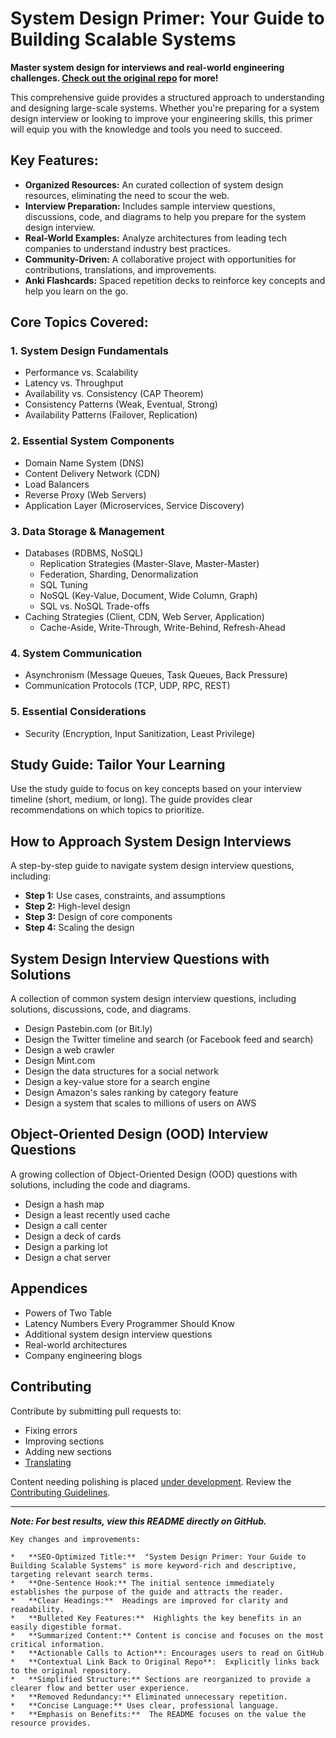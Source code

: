 # System Design Primer: Your Guide to Building Scalable Systems

**Master system design for interviews and real-world engineering challenges.  [Check out the original repo](https://github.com/donnemartin/system-design-primer) for more!**

This comprehensive guide provides a structured approach to understanding and designing large-scale systems. Whether you're preparing for a system design interview or looking to improve your engineering skills, this primer will equip you with the knowledge and tools you need to succeed.

## Key Features:

*   **Organized Resources:** An curated collection of system design resources, eliminating the need to scour the web.
*   **Interview Preparation:** Includes sample interview questions, discussions, code, and diagrams to help you prepare for the system design interview.
*   **Real-World Examples:** Analyze architectures from leading tech companies to understand industry best practices.
*   **Community-Driven:**  A collaborative project with opportunities for contributions, translations, and improvements.
*   **Anki Flashcards:**  Spaced repetition decks to reinforce key concepts and help you learn on the go.

## Core Topics Covered:

### 1. System Design Fundamentals

*   Performance vs. Scalability
*   Latency vs. Throughput
*   Availability vs. Consistency (CAP Theorem)
*   Consistency Patterns (Weak, Eventual, Strong)
*   Availability Patterns (Failover, Replication)

### 2. Essential System Components

*   Domain Name System (DNS)
*   Content Delivery Network (CDN)
*   Load Balancers
*   Reverse Proxy (Web Servers)
*   Application Layer (Microservices, Service Discovery)

### 3. Data Storage & Management

*   Databases (RDBMS, NoSQL)
    *   Replication Strategies (Master-Slave, Master-Master)
    *   Federation, Sharding, Denormalization
    *   SQL Tuning
    *   NoSQL (Key-Value, Document, Wide Column, Graph)
    *   SQL vs. NoSQL Trade-offs
*   Caching Strategies (Client, CDN, Web Server, Application)
    *   Cache-Aside, Write-Through, Write-Behind, Refresh-Ahead

### 4. System Communication

*   Asynchronism (Message Queues, Task Queues, Back Pressure)
*   Communication Protocols (TCP, UDP, RPC, REST)

### 5. Essential Considerations

*   Security (Encryption, Input Sanitization, Least Privilege)

## Study Guide: Tailor Your Learning

Use the study guide to focus on key concepts based on your interview timeline (short, medium, or long). The guide provides clear recommendations on which topics to prioritize.

## How to Approach System Design Interviews

A step-by-step guide to navigate system design interview questions, including:

*   **Step 1:** Use cases, constraints, and assumptions
*   **Step 2:** High-level design
*   **Step 3:** Design of core components
*   **Step 4:** Scaling the design

## System Design Interview Questions with Solutions

A collection of common system design interview questions, including solutions, discussions, code, and diagrams.

*   Design Pastebin.com (or Bit.ly)
*   Design the Twitter timeline and search (or Facebook feed and search)
*   Design a web crawler
*   Design Mint.com
*   Design the data structures for a social network
*   Design a key-value store for a search engine
*   Design Amazon's sales ranking by category feature
*   Design a system that scales to millions of users on AWS

## Object-Oriented Design (OOD) Interview Questions

A growing collection of Object-Oriented Design (OOD) questions with solutions, including the code and diagrams.

*   Design a hash map
*   Design a least recently used cache
*   Design a call center
*   Design a deck of cards
*   Design a parking lot
*   Design a chat server

## Appendices

*   Powers of Two Table
*   Latency Numbers Every Programmer Should Know
*   Additional system design interview questions
*   Real-world architectures
*   Company engineering blogs

## Contributing

Contribute by submitting pull requests to:

*   Fixing errors
*   Improving sections
*   Adding new sections
*   [Translating](https://github.com/donnemartin/system-design-primer/issues/28)

Content needing polishing is placed [under development](#under-development).
Review the [Contributing Guidelines](CONTRIBUTING.md).

***

**_Note: For best results, view this README directly on GitHub._**
```
Key changes and improvements:

*   **SEO-Optimized Title:**  "System Design Primer: Your Guide to Building Scalable Systems" is more keyword-rich and descriptive, targeting relevant search terms.
*   **One-Sentence Hook:** The initial sentence immediately establishes the purpose of the guide and attracts the reader.
*   **Clear Headings:**  Headings are improved for clarity and readability.
*   **Bulleted Key Features:**  Highlights the key benefits in an easily digestible format.
*   **Summarized Content:** Content is concise and focuses on the most critical information.
*   **Actionable Calls to Action**: Encourages users to read on GitHub
*   **Contextual Link Back to Original Repo**:  Explicitly links back to the original repository.
*   **Simplified Structure:** Sections are reorganized to provide a clearer flow and better user experience.
*   **Removed Redundancy:** Eliminated unnecessary repetition.
*   **Concise Language:** Uses clear, professional language.
*   **Emphasis on Benefits:**  The README focuses on the value the resource provides.
